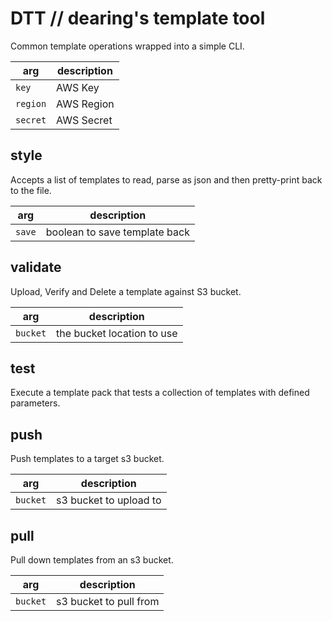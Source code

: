 # DTT // dearing's template tool

Common template operations wrapped into a simple CLI.

| arg | description |
|--------|-------|
|`key` | AWS Key |
|`region` | AWS Region |
|`secret` | AWS Secret |

style
---

Accepts a list of templates to read, parse as json and then pretty-print back to the file.

| arg | description |
|--------|-------|
|`save` | boolean to save template back|

validate
---

Upload, Verify and Delete a template against S3 bucket.

| arg | description |
|--------|-------|
|`bucket` | the bucket location to use|

test
---

Execute a template pack that tests a collection of templates with defined parameters.

push
---

Push templates to a target s3 bucket.

| arg | description |
|--------|-------|
|`bucket` | s3 bucket to upload to|

pull
---

Pull down templates from an s3 bucket.

| arg | description |
|--------|-------|
|`bucket` | s3 bucket to pull from |
